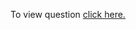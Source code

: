 To view question <a href="https://practice.geeksforgeeks.org/problems/topological-sort/1" target="_blank">click here.</a>
